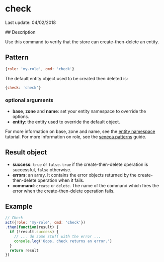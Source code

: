 # check

Last update: 04/02/2018

## Description

Use this command to verify that the store can create-then-delete an entity. 

## Pattern

```js
{role: 'my-role', cmd: 'check'}
```

The default entity object used to be created then deleted is:

```js
{check: 'check'}
```

### optional arguments

* **base**, **zone** and **name**: set your entity namespace to override the options.
* **entity**: the entity used to override the default object.

For more information on base, zone and name, see the [entity namespace][] tutorial.
For more information on role, see the [seneca patterns][] guide.

## Result object

- **success**: `true` or `false`. `true` if the create-then-delete operation is successful, `false` otherwise.
- **errors**: an array. It contains the error objects returned by the create-then-delete operation when it fails.
- **command**: `create` or `delete`. The name of the command which fires the error when the create-then-delete operation fails.

## Example

```js
// Check
act({role: 'my-role', cmd: 'check'})
.then(function(result) {
  if (!result.success) {
    // ... do some stuff with the error ...
    console.log('Oops, check returns an error.')
  }
  return result
})
```

[entity namespace]: http://senecajs.org/docs/tutorials/understanding-data-entities.html#zone-base-and-name-the-entity-namespace
[seneca patterns]: http://senecajs.org/getting-started/#patterns
